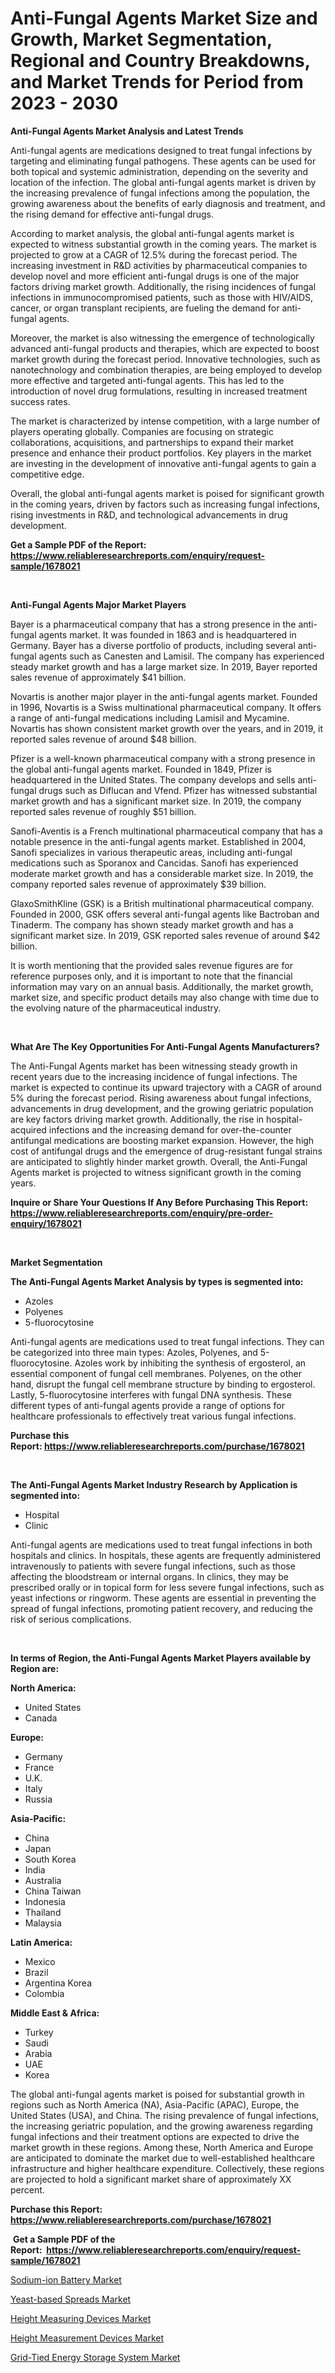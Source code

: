 <p><h1>Anti-Fungal Agents Market Size and Growth, Market Segmentation, Regional and Country Breakdowns, and Market Trends for Period from 2023 -  2030</h1></p><p><strong>Anti-Fungal Agents Market Analysis and Latest Trends</strong></p>
<p><p>Anti-fungal agents are medications designed to treat fungal infections by targeting and eliminating fungal pathogens. These agents can be used for both topical and systemic administration, depending on the severity and location of the infection. The global anti-fungal agents market is driven by the increasing prevalence of fungal infections among the population, the growing awareness about the benefits of early diagnosis and treatment, and the rising demand for effective anti-fungal drugs.</p><p>According to market analysis, the global anti-fungal agents market is expected to witness substantial growth in the coming years. The market is projected to grow at a CAGR of 12.5% during the forecast period. The increasing investment in R&D activities by pharmaceutical companies to develop novel and more efficient anti-fungal drugs is one of the major factors driving market growth. Additionally, the rising incidences of fungal infections in immunocompromised patients, such as those with HIV/AIDS, cancer, or organ transplant recipients, are fueling the demand for anti-fungal agents.</p><p>Moreover, the market is also witnessing the emergence of technologically advanced anti-fungal products and therapies, which are expected to boost market growth during the forecast period. Innovative technologies, such as nanotechnology and combination therapies, are being employed to develop more effective and targeted anti-fungal agents. This has led to the introduction of novel drug formulations, resulting in increased treatment success rates.</p><p>The market is characterized by intense competition, with a large number of players operating globally. Companies are focusing on strategic collaborations, acquisitions, and partnerships to expand their market presence and enhance their product portfolios. Key players in the market are investing in the development of innovative anti-fungal agents to gain a competitive edge.</p><p>Overall, the global anti-fungal agents market is poised for significant growth in the coming years, driven by factors such as increasing fungal infections, rising investments in R&D, and technological advancements in drug development.</p></p>
<p><strong>Get a Sample PDF of the Report:&nbsp; <a href="https://www.reliableresearchreports.com/enquiry/request-sample/1678021">https://www.reliableresearchreports.com/enquiry/request-sample/1678021</a></strong></p>
<p>&nbsp;</p>
<p><strong>Anti-Fungal Agents Major Market Players</strong></p>
<p><p>Bayer is a pharmaceutical company that has a strong presence in the anti-fungal agents market. It was founded in 1863 and is headquartered in Germany. Bayer has a diverse portfolio of products, including several anti-fungal agents such as Canesten and Lamisil. The company has experienced steady market growth and has a large market size. In 2019, Bayer reported sales revenue of approximately $41 billion.</p><p>Novartis is another major player in the anti-fungal agents market. Founded in 1996, Novartis is a Swiss multinational pharmaceutical company. It offers a range of anti-fungal medications including Lamisil and Mycamine. Novartis has shown consistent market growth over the years, and in 2019, it reported sales revenue of around $48 billion.</p><p>Pfizer is a well-known pharmaceutical company with a strong presence in the global anti-fungal agents market. Founded in 1849, Pfizer is headquartered in the United States. The company develops and sells anti-fungal drugs such as Diflucan and Vfend. Pfizer has witnessed substantial market growth and has a significant market size. In 2019, the company reported sales revenue of roughly $51 billion.</p><p>Sanofi-Aventis is a French multinational pharmaceutical company that has a notable presence in the anti-fungal agents market. Established in 2004, Sanofi specializes in various therapeutic areas, including anti-fungal medications such as Sporanox and Cancidas. Sanofi has experienced moderate market growth and has a considerable market size. In 2019, the company reported sales revenue of approximately $39 billion.</p><p>GlaxoSmithKline (GSK) is a British multinational pharmaceutical company. Founded in 2000, GSK offers several anti-fungal agents like Bactroban and Tinaderm. The company has shown steady market growth and has a significant market size. In 2019, GSK reported sales revenue of around $42 billion.</p><p>It is worth mentioning that the provided sales revenue figures are for reference purposes only, and it is important to note that the financial information may vary on an annual basis. Additionally, the market growth, market size, and specific product details may also change with time due to the evolving nature of the pharmaceutical industry.</p></p>
<p>&nbsp;</p>
<p><strong>What Are The Key Opportunities For Anti-Fungal Agents Manufacturers?</strong></p>
<p><p>The Anti-Fungal Agents market has been witnessing steady growth in recent years due to the increasing incidence of fungal infections. The market is expected to continue its upward trajectory with a CAGR of around 5% during the forecast period. Rising awareness about fungal infections, advancements in drug development, and the growing geriatric population are key factors driving market growth. Additionally, the rise in hospital-acquired infections and the increasing demand for over-the-counter antifungal medications are boosting market expansion. However, the high cost of antifungal drugs and the emergence of drug-resistant fungal strains are anticipated to slightly hinder market growth. Overall, the Anti-Fungal Agents market is projected to witness significant growth in the coming years.</p></p>
<p><strong>Inquire or Share Your Questions If Any Before Purchasing This Report: <a href="https://www.reliableresearchreports.com/enquiry/pre-order-enquiry/1678021">https://www.reliableresearchreports.com/enquiry/pre-order-enquiry/1678021</a></strong></p>
<p>&nbsp;</p>
<p><strong>Market Segmentation</strong></p>
<p><strong>The Anti-Fungal Agents Market Analysis by types is segmented into:</strong></p>
<p><ul><li>Azoles</li><li>Polyenes</li><li>5-fluorocytosine</li></ul></p>
<p><p>Anti-fungal agents are medications used to treat fungal infections. They can be categorized into three main types: Azoles, Polyenes, and 5-fluorocytosine. Azoles work by inhibiting the synthesis of ergosterol, an essential component of fungal cell membranes. Polyenes, on the other hand, disrupt the fungal cell membrane structure by binding to ergosterol. Lastly, 5-fluorocytosine interferes with fungal DNA synthesis. These different types of anti-fungal agents provide a range of options for healthcare professionals to effectively treat various fungal infections.</p></p>
<p><strong>Purchase this Report:&nbsp;<a href="https://www.reliableresearchreports.com/purchase/1678021">https://www.reliableresearchreports.com/purchase/1678021</a></strong></p>
<p>&nbsp;</p>
<p><strong>The Anti-Fungal Agents Market Industry Research by Application is segmented into:</strong></p>
<p><ul><li>Hospital</li><li>Clinic</li></ul></p>
<p><p>Anti-fungal agents are medications used to treat fungal infections in both hospitals and clinics. In hospitals, these agents are frequently administered intravenously to patients with severe fungal infections, such as those affecting the bloodstream or internal organs. In clinics, they may be prescribed orally or in topical form for less severe fungal infections, such as yeast infections or ringworm. These agents are essential in preventing the spread of fungal infections, promoting patient recovery, and reducing the risk of serious complications.</p></p>
<p>&nbsp;</p>
<p><strong>In terms of Region, the Anti-Fungal Agents Market Players available by Region are:</strong></p>
<p>
    <p> <strong> North America: </strong>
        <ul>
            <li>United States</li>
            <li>Canada</li>
        </ul>
        </p> 
    <p> <strong> Europe: </strong>
        <ul>
            <li>Germany</li>
            <li>France</li>
            <li>U.K.</li>
            <li>Italy</li>
            <li>Russia</li>
        </ul>
        </p> 
    <p> <strong> Asia-Pacific: </strong>
        <ul>
            <li>China</li>
            <li>Japan</li>
            <li>South Korea</li>
            <li>India</li>
            <li>Australia</li>
            <li>China Taiwan</li>
            <li>Indonesia</li>
            <li>Thailand</li>
            <li>Malaysia</li>
        </ul>
        </p> 
    <p> <strong> Latin America: </strong>
        <ul>
            <li>Mexico</li>
            <li>Brazil</li>
            <li>Argentina Korea</li>
            <li>Colombia</li>
        </ul>
        </p> 
    <p> <strong> Middle East & Africa: </strong>
        <ul>
            <li>Turkey</li>
            <li>Saudi</li>
            <li>Arabia</li>
            <li>UAE</li>
            <li>Korea</li>
        </ul>
    </p>
    </p>
<p><p>The global anti-fungal agents market is poised for substantial growth in regions such as North America (NA), Asia-Pacific (APAC), Europe, the United States (USA), and China. The rising prevalence of fungal infections, the increasing geriatric population, and the growing awareness regarding fungal infections and their treatment options are expected to drive the market growth in these regions. Among these, North America and Europe are anticipated to dominate the market due to well-established healthcare infrastructure and higher healthcare expenditure. Collectively, these regions are projected to hold a significant market share of approximately XX percent.</p></p>
<p><strong>Purchase this Report: <a href="https://www.reliableresearchreports.com/purchase/1678021">https://www.reliableresearchreports.com/purchase/1678021</a></strong></p>
<p>&nbsp;<strong>Get a Sample PDF of the Report:&nbsp;&nbsp;<a href="https://www.reliableresearchreports.com/enquiry/request-sample/1678021">https://www.reliableresearchreports.com/enquiry/request-sample/1678021</a></strong></p>
<p><strong></strong></p>
<p><p><a href="https://medium.com/@carolclarkson766/sodium-ion-battery-market-report-reveals-the-latest-trends-and-growth-opportunities-of-this-market-c28cb164b719">Sodium-ion Battery Market</a></p><p><a href="https://www.linkedin.com/pulse/yeast-based-spreads-market-size-share-global-analysis/">Yeast-based Spreads Market</a></p><p><a href="https://www.linkedin.com/pulse/height-measuring-devices-market-research-report-provides-thorough/">Height Measuring Devices Market</a></p><p><a href="https://www.linkedin.com/pulse/height-measurement-devices-market-research-report-unlocks/">Height Measurement Devices Market</a></p><p><a href="https://medium.com/@bernadetteball666/decoding-grid-tied-energy-storage-system-market-metrics-market-share-trends-and-growth-patterns-56ebb6b32a16">Grid-Tied Energy Storage System Market</a></p></p>